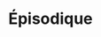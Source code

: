 ---
published: true
title: Épisodique
collection: ailleurs
release_date: '2015-12-14 00:00:00'
image:
    user/pages/01.Emissions/ailleurs-110/ouiedire_ailleurs-110_cover-1.png: { name: ouiedire_ailleurs-110_cover-1.png, type: image/png, size: 329259, path: user/pages/01.Emissions/ailleurs-110/ouiedire_ailleurs-110_cover-1.png }
number: '110'
slug: ailleurs-110
taxonomy:
    dj: Johan
    artist: ['Aymeric de Tapol', 'Bernard Parmegiani', C_C, 'Dj Kannibal Freak', 'Frank De Quengo, Marcel Perrin and Pakito Bolino', 'François Dufrêne', Gol, 'Jacques Cochise', 'Jean Louis Costes', 'L''autopsie A Révélé Que La Mort Était Due À L''autopsie', 'Lionel Marchetti', 'Mecanique Vegetale', Pansonic, Ripit, 'Serge Voronoff Bande', Sturquen, Tazartès, 'Vincent Epplay', 'Wurstbrücke Povera Blenno']
playlists:
    - { title: null, tracks: [{ timecode: '00:00:00', artists: ['Frank De Quengo, Marcel Perrin and Pakito Bolino'], title: 'L''oeil du cyclone' }, { timecode: '00:02:46', artists: [Gol], title: 'Corne Du Diable' }, { timecode: '00:10:02', artists: [Tazartès], title: 'Tazartes'' Transports #6' }, { timecode: '00:12:21', artists: ['Serge Voronoff Bande'], title: 'Mars Superposé' }, { timecode: '00:17:26', artists: ['Wurstbrücke Povera Blenno'], title: 'amb infrason long' }, { timecode: '00:19:21', artists: [Pansonic], title: Arvio }, { timecode: '00:20:09', artists: ['Bernard Parmegiani'], title: 'Dynamique De La Résonance' }, { timecode: '00:22:25', artists: ['Vincent Epplay'], title: 'La Motivation Personnelle En Deux Mots' }, { timecode: '00:23:22', artists: ['L''autopsie A Révélé Que La Mort Était Due À L''autopsie'], title: 'Dans Les Poubelles De La Rue Morgue' }, { timecode: '00:24:40', artists: ['Dj Kannibal Freak'], title: 'The Cannibal Generals Of Liberia' }, { timecode: '00:26:19', artists: ['Jean Louis Costes'], title: 'La drogue, la mort, la nuit' }, { timecode: '00:30:03', artists: ['François Dufrêne'], title: Ténu-tenu }, { timecode: '00:30:40', artists: ['Lionel Marchetti'], title: 'Rencontre avec l''extraterrestre' }, { timecode: '00:35:08', artists: ['Jacques Cochise'], title: 'Les plongeurs' }, { timecode: '00:38:55', artists: ['Aymeric de Tapol'], title: 'Le Lac' }, { timecode: '00:39:51', artists: [Sturquen], title: Nl22 }, { timecode: '00:43:16', artists: [C_C], title: Ru-Nc-Ut }, { timecode: '00:47:02', artists: [Ripit], title: 'Crisa Miola 2' }, { timecode: '00:49:51', artists: ['Mecanique Vegetale'], title: 'Chasse Gardée' }] }
image_hd:
    user/pages/01.Emissions/ailleurs-110/ouiedire_ailleurs-110_cover_hd.png: { name: ouiedire_ailleurs-110_cover_hd.png, type: image/png, size: 706369, path: user/pages/01.Emissions/ailleurs-110/ouiedire_ailleurs-110_cover_hd.png }

---